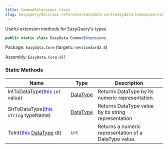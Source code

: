 ```yaml
---
title: CommonExtensions class
slug: easyquery/docs/api-reference/easydata-core/easydata-namespace/commonextensions-class
---
```



Useful extension methods for EasyQuery's types
```csharp
public static class EasyData.CommonExtensions

```
Package: `EasyData.Core` (targets: `netstandard2.0`)

Assembly: `EasyData.Core.dll`

### Static Methods

| Name | Type | Description | 
| --- | --- | --- | 
| IntToDataType(<span style='color: blue'>this</span> `int` value) | [DataType](/api-reference/easydata-core/easydata-namespace/datatype-enum) | Returns DataType by its numeric representation. | 
| StrToDataType(<span style='color: blue'>this</span> `string` typeName) | [DataType](/api-reference/easydata-core/easydata-namespace/datatype-enum) | Returns DataType value by its string representation | 
| ToInt(<span style='color: blue'>this</span> [DataType](/api-reference/easydata-core/easydata-namespace/datatype-enum) dt) | `int` | Returns a numeric representation of a DataType value. |